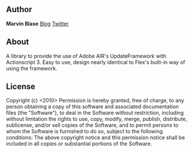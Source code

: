 ## Author
__Marvin Blase__ 
[Blog](www.beautifycode.com "Homepage")
[Twitter](www.twitter.com/@beautifycode "Twitter")


## About
A library to provide the use of Adobe AIR's UpdateFramework with Actionscript 3. Easy to use, design nearly identical to Flex's built-in way of using the framework.

## License
Copyright (c) <2010> <copyright holders>
Permission is hereby granted, free of charge, to any person obtaining a copy of this software and associated documentation files (the "Software"), to deal in the Software without restriction, including without limitation the rights to use, copy, modify, merge, publish, distribute, sublicense, and/or sell copies of the Software, and to permit persons to whom the Software is furnished to do so, subject to the following conditions:
The above copyright notice and this permission notice shall be included in all copies or substantial portions of the Software.
